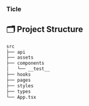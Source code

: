 ### Ticle


## 🗂️ Project Structure

```markdown
src
├── api
├── assets
├── components
│   └── __test__
├── hooks
├── pages
├── styles
├── types
└── App.tsx
```
